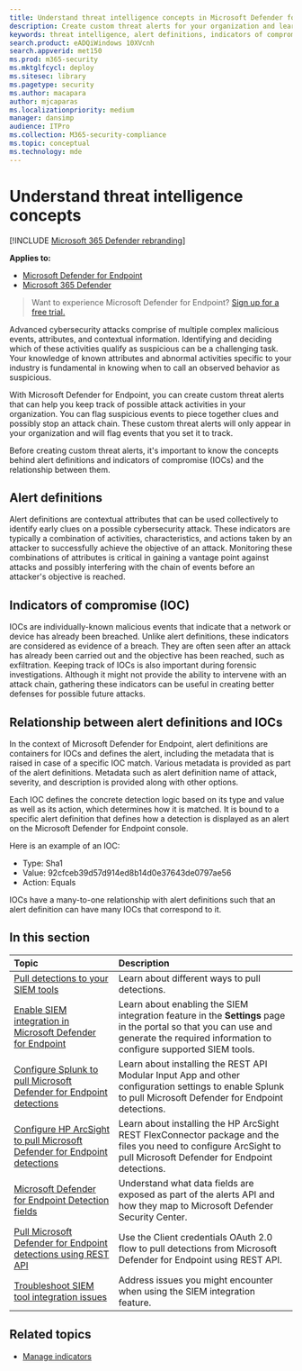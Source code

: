 ```yaml
---
title: Understand threat intelligence concepts in Microsoft Defender for Endpoint
description: Create custom threat alerts for your organization and learn the concepts around threat intelligence in Microsoft Defender for Endpoint
keywords: threat intelligence, alert definitions, indicators of compromise, ioc
search.product: eADQiWindows 10XVcnh
search.appverid: met150
ms.prod: m365-security
ms.mktglfcycl: deploy
ms.sitesec: library
ms.pagetype: security
ms.author: macapara
author: mjcaparas
ms.localizationpriority: medium
manager: dansimp
audience: ITPro
ms.collection: M365-security-compliance
ms.topic: conceptual
ms.technology: mde
---
```


# Understand threat intelligence concepts

[!INCLUDE [Microsoft 365 Defender rebranding](../../includes/microsoft-defender.md)]

**Applies to:**
- [Microsoft Defender for Endpoint](https://go.microsoft.com/fwlink/?linkid=2154037)
- [Microsoft 365 Defender](https://go.microsoft.com/fwlink/?linkid=2118804)



>Want to experience Microsoft Defender for Endpoint? [Sign up for a free trial.](https://www.microsoft.com/microsoft-365/windows/microsoft-defender-atp?ocid=docs-wdatp-threatindicator-abovefoldlink) 

Advanced cybersecurity attacks comprise of multiple complex malicious events, attributes, and contextual information. Identifying and deciding which of these activities qualify as suspicious can be a challenging task. Your knowledge of known attributes and abnormal activities specific to your industry is fundamental in knowing when to call an observed behavior as suspicious.

With Microsoft Defender for Endpoint, you can create custom threat alerts that can help you keep track of possible attack activities in your organization. You can flag suspicious events to piece together clues and possibly stop an attack chain. These custom threat alerts will only appear in your organization and will flag events that you set it to track.

Before creating custom threat alerts, it's important to know the concepts behind alert definitions and indicators of compromise (IOCs) and the relationship between them.

## Alert definitions
Alert definitions are contextual attributes that can be used collectively to identify early clues on a possible cybersecurity attack. These indicators are typically a combination of activities, characteristics, and actions taken by an attacker to successfully achieve the objective of an attack. Monitoring these combinations of attributes is critical in gaining a vantage point against attacks and possibly interfering with the chain of events before an attacker's objective is reached.

## Indicators of compromise (IOC)
IOCs are individually-known malicious events that indicate that a network or device has already been breached. Unlike alert definitions, these indicators are considered as evidence of a breach. They are often seen after an attack has already been carried out and the objective has been reached, such as exfiltration. Keeping track of IOCs is also important during forensic investigations. Although it might not provide the ability to intervene with an attack chain, gathering these indicators can be useful in creating better defenses for possible future attacks.

## Relationship between alert definitions and IOCs
In the context of Microsoft Defender for Endpoint, alert definitions are containers for IOCs and defines the alert, including the metadata that is raised in case of a specific IOC match. Various metadata is provided as part of the alert definitions. Metadata such as alert definition name of attack, severity, and description is provided along with other options.

Each IOC defines the concrete detection logic based on its type and value as well as its action, which determines how it is matched. It is bound to a specific alert definition that defines how a detection is displayed as an alert on the Microsoft Defender for Endpoint console.

Here is an example of an IOC:
- Type: Sha1
- Value:  92cfceb39d57d914ed8b14d0e37643de0797ae56
- Action: Equals

IOCs have a many-to-one relationship with alert definitions such that an alert definition can have many IOCs that correspond to it.

## In this section

Topic | Description
:---|:---
[Pull detections to your SIEM tools](configure-siem.md)| Learn about different ways to pull detections.
[Enable SIEM integration in Microsoft Defender for Endpoint](enable-siem-integration.md)| Learn about enabling the SIEM integration feature in the **Settings** page in the portal so that you can use and generate the required information to configure supported SIEM tools.
[Configure Splunk to pull Microsoft Defender for Endpoint detections](configure-splunk.md)| Learn about installing the REST API Modular Input App and other configuration settings to enable Splunk to pull Microsoft Defender for Endpoint detections.
[Configure HP ArcSight to pull Microsoft Defender for Endpoint detections](configure-arcsight.md)| Learn about installing the HP ArcSight REST FlexConnector package and the files you need to configure ArcSight to pull Microsoft Defender for Endpoint detections.
[Microsoft Defender for Endpoint Detection fields](api-portal-mapping.md) | Understand what data fields are exposed as part of the alerts API and how they map to Microsoft Defender Security Center.
[Pull Microsoft Defender for Endpoint detections using REST API](pull-alerts-using-rest-api.md) | Use the Client credentials OAuth 2.0 flow to pull detections from Microsoft Defender for Endpoint using REST API.
[Troubleshoot SIEM tool integration issues](troubleshoot-siem.md) | Address issues you might encounter when using the SIEM integration feature.



## Related topics
- [Manage indicators](manage-indicators.md)
